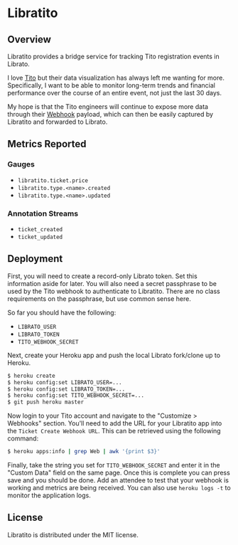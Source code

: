# Libratito

## Overview

Libratito provides a bridge service for tracking Tito registration events in Librato.

I love [Tito](https://ti.to/) but their data visualization has always left me wanting for more. Specifically, I want to be able to monitor long-term trends and financial performance over the course of an entire event, not just the last 30 days.

My hope is that the Tito engineers will continue to expose more data through their [Webhook](https://ti.to/docs/webhook) payload, which can then be easily captured by Libratito and forwarded to Librato.

## Metrics Reported

### Gauges

* `libratito.ticket.price`
* `libratito.type.<name>.created`
* `libratito.type.<name>.updated`

### Annotation Streams

* `ticket_created`
* `ticket_updated`

## Deployment

First, you will need to create a record-only Librato token. Set this information aside for later. You will also need a secret passphrase to be used by the Tito webhook to authenticate to Libratito. There are no class requirements on the passphrase, but use common sense here.

So far you should have the following:

* `LIBRATO_USER`
* `LIBRATO_TOKEN`
* `TITO_WEBHOOK_SECRET`

Next, create your Heroku app and push the local Librato fork/clone up to Heroku.

```bash
$ heroku create
$ heroku config:set LIBRATO_USER=...
$ heroku config:set LIBRATO_TOKEN=...
$ heroku config:set TITO_WEBHOOK_SECRET=...
$ git push heroku master
```

Now login to your Tito account and navigate to the "Customize &gt; Webhooks" section. You'll need to add the URL for your Libratito app into the `Ticket Create Webhook URL`. This can be retrieved using the following command:

```bash
$ heroku apps:info | grep Web | awk '{print $3}'
```

Finally, take the string you set for `TITO_WEBHOOK_SECRET` and enter it in the "Custom Data" field on the same page. Once this is complete you can press save and you should be done. Add an attendee to test that your webhook is working and metrics are being received. You can also use `heroku logs -t` to monitor the application logs.

## License

Libratito is distributed under the MIT license.

